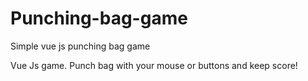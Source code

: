 # Punching-bag-game
Simple vue js punching bag game

Vue Js game. Punch bag with your mouse or buttons and keep score!
